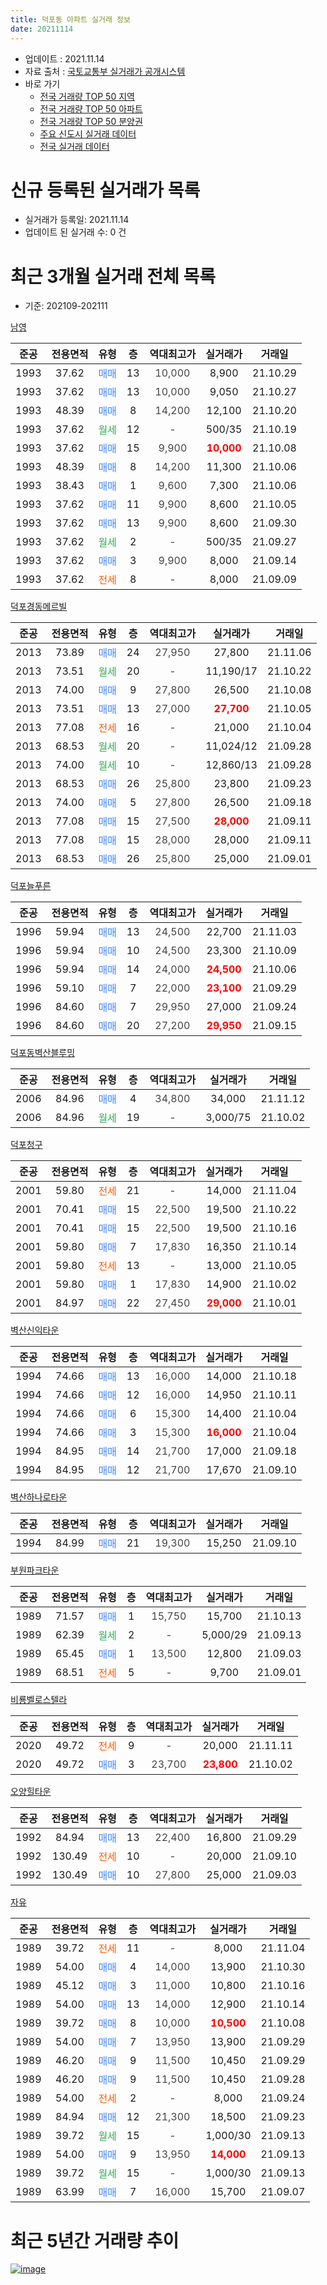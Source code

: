 ```yaml
---
title: 덕포동 아파트 실거래 정보
date: 20211114
---
```


* 업데이트 : 2021.11.14
* 자료 출처 : [국토교통부 실거래가 공개시스템](http://rt.molit.go.kr)
* 바로 가기
    * [전국 거래량 TOP 50 지역](https://apt-info.github.io/apt-trade-info/tr)
    * [전국 거래량 TOP 50 아파트](https://apt-info.github.io/apt-trade-info/ta)
    * [전국 거래량 TOP 50 분양권](https://apt-info.github.io/apt-trade-info/tb)
    * [주요 신도시 실거래 데이터](https://apt-info.github.io/apt-trade-info/newtown)
    * [전국 실거래 데이터](https://apt-info.github.io/apt-trade-info/all)



<script async src="https://pagead2.googlesyndication.com/pagead/js/adsbygoogle.js"></script>
<!-- 기본광고 -->
<ins class="adsbygoogle"
     style="display:block"
     data-ad-client="ca-pub-1142216861245946"
     data-ad-slot="4805727019"
     data-ad-format="auto"
     data-full-width-responsive="true"></ins>
<script>
     (adsbygoogle = window.adsbygoogle || []).push({});
</script>


# 신규 등록된 실거래가 목록

* 실거래가 등록일: 2021.11.14
* 업데이트 된 실거래 수: 0 건




<script async src="https://pagead2.googlesyndication.com/pagead/js/adsbygoogle.js"></script>
<!-- 기본광고 -->
<ins class="adsbygoogle"
     style="display:block"
     data-ad-client="ca-pub-1142216861245946"
     data-ad-slot="4805727019"
     data-ad-format="auto"
     data-full-width-responsive="true"></ins>
<script>
     (adsbygoogle = window.adsbygoogle || []).push({});
</script>


# 최근 3개월 실거래 전체 목록
* 기준: 202109-202111


[남영](https://search.naver.com/search.naver?query=%EB%82%A8%EC%98%81)

|준공|전용면적|유형|층|역대최고가|실거래가|거래일|
|:---:|:---:|:---:|:---:|:---:|:---:|:---:|
|1993|37.62|<span style="color:#4285F3">매매</span>|13|<span style="color:#444444">10,000</span>|8,900|21.10.29|
|1993|37.62|<span style="color:#4285F3">매매</span>|13|<span style="color:#444444">10,000</span>|9,050|21.10.27|
|1993|48.39|<span style="color:#4285F3">매매</span>|8|<span style="color:#444444">14,200</span>|12,100|21.10.20|
|1993|37.62|<span style="color:#34A853">월세</span>|12|<span style="color:#444444">-</span>|500/35|21.10.19|
|1993|37.62|<span style="color:#4285F3">매매</span>|15|<span style="color:#444444">9,900</span>|<b><span style="color:#FF0000">10,000</span></b>|21.10.08|
|1993|48.39|<span style="color:#4285F3">매매</span>|8|<span style="color:#444444">14,200</span>|11,300|21.10.06|
|1993|38.43|<span style="color:#4285F3">매매</span>|1|<span style="color:#444444">9,600</span>|7,300|21.10.06|
|1993|37.62|<span style="color:#4285F3">매매</span>|11|<span style="color:#444444">9,900</span>|8,600|21.10.05|
|1993|37.62|<span style="color:#4285F3">매매</span>|13|<span style="color:#444444">9,900</span>|8,600|21.09.30|
|1993|37.62|<span style="color:#34A853">월세</span>|2|<span style="color:#444444">-</span>|500/35|21.09.27|
|1993|37.62|<span style="color:#4285F3">매매</span>|3|<span style="color:#444444">9,900</span>|8,000|21.09.14|
|1993|37.62|<span style="color:#FF5A00">전세</span>|8|<span style="color:#444444">-</span>|8,000|21.09.09|

[덕포경동메르빌](https://search.naver.com/search.naver?query=%EB%8D%95%ED%8F%AC%EA%B2%BD%EB%8F%99%EB%A9%94%EB%A5%B4%EB%B9%8C)

|준공|전용면적|유형|층|역대최고가|실거래가|거래일|
|:---:|:---:|:---:|:---:|:---:|:---:|:---:|
|2013|73.89|<span style="color:#4285F3">매매</span>|24|<span style="color:#444444">27,950</span>|27,800|21.11.06|
|2013|73.51|<span style="color:#34A853">월세</span>|20|<span style="color:#444444">-</span>|11,190/17|21.10.22|
|2013|74.00|<span style="color:#4285F3">매매</span>|9|<span style="color:#444444">27,800</span>|26,500|21.10.08|
|2013|73.51|<span style="color:#4285F3">매매</span>|13|<span style="color:#444444">27,000</span>|<b><span style="color:#FF0000">27,700</span></b>|21.10.05|
|2013|77.08|<span style="color:#FF5A00">전세</span>|16|<span style="color:#444444">-</span>|21,000|21.10.04|
|2013|68.53|<span style="color:#34A853">월세</span>|20|<span style="color:#444444">-</span>|11,024/12|21.09.28|
|2013|74.00|<span style="color:#34A853">월세</span>|10|<span style="color:#444444">-</span>|12,860/13|21.09.28|
|2013|68.53|<span style="color:#4285F3">매매</span>|26|<span style="color:#444444">25,800</span>|23,800|21.09.23|
|2013|74.00|<span style="color:#4285F3">매매</span>|5|<span style="color:#444444">27,800</span>|26,500|21.09.18|
|2013|77.08|<span style="color:#4285F3">매매</span>|15|<span style="color:#444444">27,500</span>|<b><span style="color:#FF0000">28,000</span></b>|21.09.11|
|2013|77.08|<span style="color:#4285F3">매매</span>|15|<span style="color:#444444">28,000</span>|28,000|21.09.11|
|2013|68.53|<span style="color:#4285F3">매매</span>|26|<span style="color:#444444">25,800</span>|25,000|21.09.01|

[덕포늘푸른](https://search.naver.com/search.naver?query=%EB%8D%95%ED%8F%AC%EB%8A%98%ED%91%B8%EB%A5%B8)

|준공|전용면적|유형|층|역대최고가|실거래가|거래일|
|:---:|:---:|:---:|:---:|:---:|:---:|:---:|
|1996|59.94|<span style="color:#4285F3">매매</span>|13|<span style="color:#444444">24,500</span>|22,700|21.11.03|
|1996|59.94|<span style="color:#4285F3">매매</span>|10|<span style="color:#444444">24,500</span>|23,300|21.10.09|
|1996|59.94|<span style="color:#4285F3">매매</span>|14|<span style="color:#444444">24,000</span>|<b><span style="color:#FF0000">24,500</span></b>|21.10.06|
|1996|59.10|<span style="color:#4285F3">매매</span>|7|<span style="color:#444444">22,000</span>|<b><span style="color:#FF0000">23,100</span></b>|21.09.29|
|1996|84.60|<span style="color:#4285F3">매매</span>|7|<span style="color:#444444">29,950</span>|27,000|21.09.24|
|1996|84.60|<span style="color:#4285F3">매매</span>|20|<span style="color:#444444">27,200</span>|<b><span style="color:#FF0000">29,950</span></b>|21.09.15|

[덕포동벽산블루밍](https://search.naver.com/search.naver?query=%EB%8D%95%ED%8F%AC%EB%8F%99%EB%B2%BD%EC%82%B0%EB%B8%94%EB%A3%A8%EB%B0%8D)

|준공|전용면적|유형|층|역대최고가|실거래가|거래일|
|:---:|:---:|:---:|:---:|:---:|:---:|:---:|
|2006|84.96|<span style="color:#4285F3">매매</span>|4|<span style="color:#444444">34,800</span>|34,000|21.11.12|
|2006|84.96|<span style="color:#34A853">월세</span>|19|<span style="color:#444444">-</span>|3,000/75|21.10.02|

[덕포청구](https://search.naver.com/search.naver?query=%EB%8D%95%ED%8F%AC%EC%B2%AD%EA%B5%AC)

|준공|전용면적|유형|층|역대최고가|실거래가|거래일|
|:---:|:---:|:---:|:---:|:---:|:---:|:---:|
|2001|59.80|<span style="color:#FF5A00">전세</span>|21|<span style="color:#444444">-</span>|14,000|21.11.04|
|2001|70.41|<span style="color:#4285F3">매매</span>|15|<span style="color:#444444">22,500</span>|19,500|21.10.22|
|2001|70.41|<span style="color:#4285F3">매매</span>|15|<span style="color:#444444">22,500</span>|19,500|21.10.16|
|2001|59.80|<span style="color:#4285F3">매매</span>|7|<span style="color:#444444">17,830</span>|16,350|21.10.14|
|2001|59.80|<span style="color:#FF5A00">전세</span>|13|<span style="color:#444444">-</span>|13,000|21.10.05|
|2001|59.80|<span style="color:#4285F3">매매</span>|1|<span style="color:#444444">17,830</span>|14,900|21.10.02|
|2001|84.97|<span style="color:#4285F3">매매</span>|22|<span style="color:#444444">27,450</span>|<b><span style="color:#FF0000">29,000</span></b>|21.10.01|

[벽산신익타운](https://search.naver.com/search.naver?query=%EB%B2%BD%EC%82%B0%EC%8B%A0%EC%9D%B5%ED%83%80%EC%9A%B4)

|준공|전용면적|유형|층|역대최고가|실거래가|거래일|
|:---:|:---:|:---:|:---:|:---:|:---:|:---:|
|1994|74.66|<span style="color:#4285F3">매매</span>|13|<span style="color:#444444">16,000</span>|14,000|21.10.18|
|1994|74.66|<span style="color:#4285F3">매매</span>|12|<span style="color:#444444">16,000</span>|14,950|21.10.11|
|1994|74.66|<span style="color:#4285F3">매매</span>|6|<span style="color:#444444">15,300</span>|14,400|21.10.04|
|1994|74.66|<span style="color:#4285F3">매매</span>|3|<span style="color:#444444">15,300</span>|<b><span style="color:#FF0000">16,000</span></b>|21.10.04|
|1994|84.95|<span style="color:#4285F3">매매</span>|14|<span style="color:#444444">21,700</span>|17,000|21.09.18|
|1994|84.95|<span style="color:#4285F3">매매</span>|12|<span style="color:#444444">21,700</span>|17,670|21.09.10|


<script async src="https://pagead2.googlesyndication.com/pagead/js/adsbygoogle.js"></script>
<!-- 기본광고 -->
<ins class="adsbygoogle"
     style="display:block"
     data-ad-client="ca-pub-1142216861245946"
     data-ad-slot="4805727019"
     data-ad-format="auto"
     data-full-width-responsive="true"></ins>
<script>
     (adsbygoogle = window.adsbygoogle || []).push({});
</script>


[벽산하나로타운](https://search.naver.com/search.naver?query=%EB%B2%BD%EC%82%B0%ED%95%98%EB%82%98%EB%A1%9C%ED%83%80%EC%9A%B4)

|준공|전용면적|유형|층|역대최고가|실거래가|거래일|
|:---:|:---:|:---:|:---:|:---:|:---:|:---:|
|1994|84.99|<span style="color:#4285F3">매매</span>|21|<span style="color:#444444">19,300</span>|15,250|21.09.10|

[부원파크타운](https://search.naver.com/search.naver?query=%EB%B6%80%EC%9B%90%ED%8C%8C%ED%81%AC%ED%83%80%EC%9A%B4)

|준공|전용면적|유형|층|역대최고가|실거래가|거래일|
|:---:|:---:|:---:|:---:|:---:|:---:|:---:|
|1989|71.57|<span style="color:#4285F3">매매</span>|1|<span style="color:#444444">15,750</span>|15,700|21.10.13|
|1989|62.39|<span style="color:#34A853">월세</span>|2|<span style="color:#444444">-</span>|5,000/29|21.09.13|
|1989|65.45|<span style="color:#4285F3">매매</span>|1|<span style="color:#444444">13,500</span>|12,800|21.09.03|
|1989|68.51|<span style="color:#FF5A00">전세</span>|5|<span style="color:#444444">-</span>|9,700|21.09.01|

[비룡벨로스텔라](https://search.naver.com/search.naver?query=%EB%B9%84%EB%A3%A1%EB%B2%A8%EB%A1%9C%EC%8A%A4%ED%85%94%EB%9D%BC)

|준공|전용면적|유형|층|역대최고가|실거래가|거래일|
|:---:|:---:|:---:|:---:|:---:|:---:|:---:|
|2020|49.72|<span style="color:#FF5A00">전세</span>|9|<span style="color:#444444">-</span>|20,000|21.11.11|
|2020|49.72|<span style="color:#4285F3">매매</span>|3|<span style="color:#444444">23,700</span>|<b><span style="color:#FF0000">23,800</span></b>|21.10.02|

[오양힐타운](https://search.naver.com/search.naver?query=%EC%98%A4%EC%96%91%ED%9E%90%ED%83%80%EC%9A%B4)

|준공|전용면적|유형|층|역대최고가|실거래가|거래일|
|:---:|:---:|:---:|:---:|:---:|:---:|:---:|
|1992|84.94|<span style="color:#4285F3">매매</span>|13|<span style="color:#444444">22,400</span>|16,800|21.09.29|
|1992|130.49|<span style="color:#FF5A00">전세</span>|10|<span style="color:#444444">-</span>|20,000|21.09.10|
|1992|130.49|<span style="color:#4285F3">매매</span>|10|<span style="color:#444444">27,800</span>|25,000|21.09.03|

[자유](https://search.naver.com/search.naver?query=%EC%9E%90%EC%9C%A0)

|준공|전용면적|유형|층|역대최고가|실거래가|거래일|
|:---:|:---:|:---:|:---:|:---:|:---:|:---:|
|1989|39.72|<span style="color:#FF5A00">전세</span>|11|<span style="color:#444444">-</span>|8,000|21.11.04|
|1989|54.00|<span style="color:#4285F3">매매</span>|4|<span style="color:#444444">14,000</span>|13,900|21.10.30|
|1989|45.12|<span style="color:#4285F3">매매</span>|3|<span style="color:#444444">11,000</span>|10,800|21.10.16|
|1989|54.00|<span style="color:#4285F3">매매</span>|13|<span style="color:#444444">14,000</span>|12,900|21.10.14|
|1989|39.72|<span style="color:#4285F3">매매</span>|8|<span style="color:#444444">10,000</span>|<b><span style="color:#FF0000">10,500</span></b>|21.10.08|
|1989|54.00|<span style="color:#4285F3">매매</span>|7|<span style="color:#444444">13,950</span>|13,900|21.09.29|
|1989|46.20|<span style="color:#4285F3">매매</span>|9|<span style="color:#444444">11,500</span>|10,450|21.09.29|
|1989|46.20|<span style="color:#4285F3">매매</span>|9|<span style="color:#444444">11,500</span>|10,450|21.09.28|
|1989|54.00|<span style="color:#FF5A00">전세</span>|2|<span style="color:#444444">-</span>|8,000|21.09.24|
|1989|84.94|<span style="color:#4285F3">매매</span>|12|<span style="color:#444444">21,300</span>|18,500|21.09.23|
|1989|39.72|<span style="color:#34A853">월세</span>|15|<span style="color:#444444">-</span>|1,000/30|21.09.13|
|1989|54.00|<span style="color:#4285F3">매매</span>|9|<span style="color:#444444">13,950</span>|<b><span style="color:#FF0000">14,000</span></b>|21.09.13|
|1989|39.72|<span style="color:#34A853">월세</span>|15|<span style="color:#444444">-</span>|1,000/30|21.09.13|
|1989|63.99|<span style="color:#4285F3">매매</span>|7|<span style="color:#444444">16,000</span>|15,700|21.09.07|



<script async src="https://pagead2.googlesyndication.com/pagead/js/adsbygoogle.js"></script>
<!-- 기본광고 -->
<ins class="adsbygoogle"
     style="display:block"
     data-ad-client="ca-pub-1142216861245946"
     data-ad-slot="4805727019"
     data-ad-format="auto"
     data-full-width-responsive="true"></ins>
<script>
     (adsbygoogle = window.adsbygoogle || []).push({});
</script>


# 최근 5년간 거래량 추이


<div style="width:100%;">
    <canvas id="deal_progress" height="200"></canvas>
</div>

<script>
new Chart(document.getElementById("deal_progress"), {
    type: 'line',
    data: {
        labels: ['16.01','16.02','16.03','16.04','16.05','16.06','16.07','16.08','16.09','16.10','16.11','16.12','17.01','17.02','17.03','17.04','17.05','17.06','17.07','17.08','17.09','17.10','17.11','17.12','18.01','18.02','18.03','18.04','18.05','18.06','18.07','18.08','18.09','18.10','18.11','18.12','19.01','19.02','19.03','19.04','19.05','19.06','19.07','19.08','19.09','19.10','19.11','19.12','20.01','20.02','20.03','20.04','20.05','20.06','20.07','20.08','20.09','20.10','20.11','20.12','21.01','21.02','21.03','21.04','21.05','21.06','21.07','21.08','21.09','21.10','21.11'],
        datasets: [{
            label: '매매/분양권',
            data: [18,27,23,31,35,38,27,36,24,44,32,29,19,25,23,29,33,26,30,19,18,15,20,12,19,23,27,18,11,21,7,8,7,21,10,9,6,8,11,16,9,12,9,13,9,17,12,14,22,18,18,12,24,36,30,10,30,45,284,74,25,24,48,37,31,26,24,23,22,26,3],
            borderColor: "rgba(66, 133, 243, 1)",
            backgroundColor: "rgba(66, 133, 243, 0.05)",
            borderWidth: 1,
            pointRadius: 0,
            fill: false,
            lineTension: 0
        },{
            label: '전/월세',
            data: [17,8,9,13,11,15,14,11,13,10,11,9,11,13,8,12,10,13,9,4,7,9,6,1,15,10,8,11,7,10,9,7,7,12,4,8,8,7,11,15,13,2,14,10,7,8,6,6,9,19,36,22,17,5,9,13,9,6,10,15,19,12,11,16,19,7,11,14,10,5,3],
            borderColor: "rgba(255, 90, 0, 1)",
            backgroundColor: "rgba(255, 90, 0, 0.05)",
            borderWidth: 1,
            pointRadius: 0,
            fill: false,
            lineTension: 0
        },{
            label: '합계',
            data: [35,35,32,44,46,53,41,47,37,54,43,38,30,38,31,41,43,39,39,23,25,24,26,13,34,33,35,29,18,31,16,15,14,33,14,17,14,15,22,31,22,14,23,23,16,25,18,20,31,37,54,34,41,41,39,23,39,51,294,89,44,36,59,53,50,33,35,37,32,31,6],
            borderColor: "rgba(0, 0, 0, 1)",
            backgroundColor: "rgba(0, 0, 0, 0.03)",
            borderWidth: 0.1,
            pointRadius: 0,
            fill: true,
            lineTension: 0
        }
        ]
    },
    options: {
        responsive: true,
        title: {
            display: false
        },
        tooltips: {
            mode: 'index',
            intersect: false
        },
        hover: {
            mode: 'nearest',
            intersect: true
        },
        scales: {
            xAxes: [{
                display: true,
                scaleLabel: {
                    display: true,
                    labelString: '년/월'
                }
            }],
            yAxes: [{
                display: true,
                ticks: {
                    suggestedMin: 0,
                },
                scaleLabel: {
                    display: true,
                    labelString: '실거래 수'
                }
            }]
        }
    }
});

</script>


[![image](https://apt-info.github.io/images/2020-01-03-apt-trade-info/1024x500.png)](https://play.google.com/store/apps/details?id=com.aptinfo.apttradeinfo)

